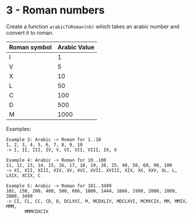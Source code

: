 # 3 - Roman numbers

Create a function `arabicToRoman(nb)` which takes an arabic number and convert it to roman.

| Roman symbol  | Arabic Value  |
|---            |---            |
| I             | 1             |
| V             | 5             |
| X             | 10            |
| L             | 50            |
| C             | 100           |
| D             | 500           |
| M             | 1000          |

Examples:

```code
Example 3: Arabic -> Roman for 1..10
1, 2, 3, 4, 5, 6, 7, 8, 9, 10
-> I, II, III, IV, V, VI, VII, VIII, IX, X

Example 4: Arabic -> Roman for 10..100
11, 12, 13, 14, 15, 16, 17, 18, 19, 20, 25, 40, 50, 69, 99, 100
-> XI, XII, XIII, XIV, XV, XVI, XVII, XVIII, XIX, XX, XXV, XL, L, LXIX, XCIX, C

Example 5: Arabic -> Roman for 101..3499
101, 150, 200, 400, 500, 666, 1000, 1444, 1666, 1999, 2000, 2009, 3000, 3499
-> CI, CL, CC, CD, D, DCLXVI, M, MCDXLIV, MDCLXVI, MCMXCIX, MM, MMIX, MMM,
       MMMCDXCIX
```
